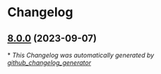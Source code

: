 # Changelog

## [8.0.0](https://github.com/lonegunmanb/terraform-azurerm-aks/tree/8.0.0) (2023-09-07)



\* *This Changelog was automatically generated by [github_changelog_generator](https://github.com/github-changelog-generator/github-changelog-generator)*

